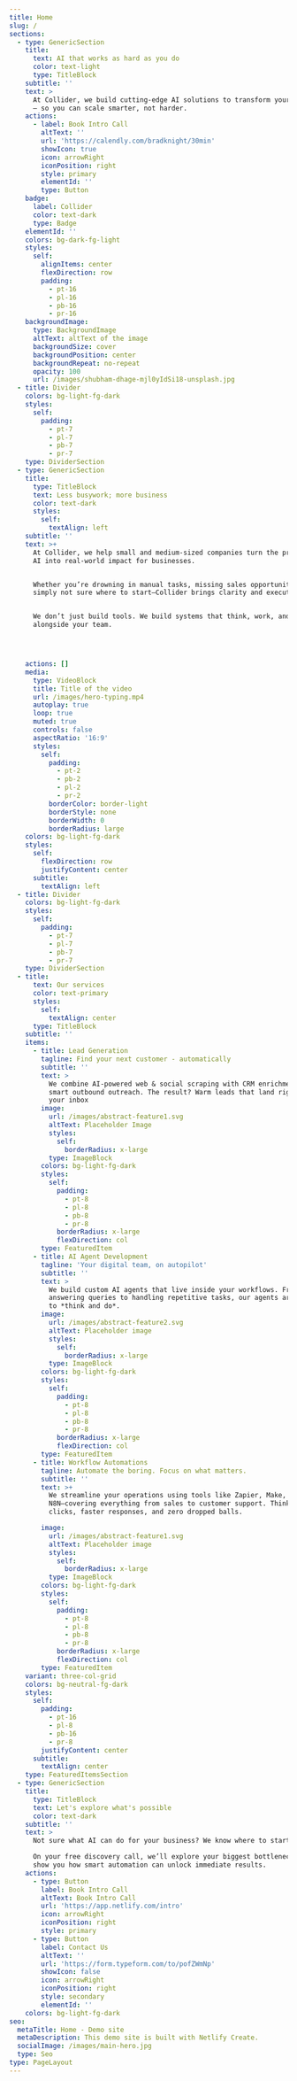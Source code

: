 ```yaml
---
title: Home
slug: /
sections:
  - type: GenericSection
    title:
      text: AI that works as hard as you do
      color: text-light
      type: TitleBlock
    subtitle: ''
    text: >
      At Collider, we build cutting-edge AI solutions to transform your business
      — so you can scale smarter, not harder.
    actions:
      - label: Book Intro Call
        altText: ''
        url: 'https://calendly.com/bradknight/30min'
        showIcon: true
        icon: arrowRight
        iconPosition: right
        style: primary
        elementId: ''
        type: Button
    badge:
      label: Collider
      color: text-dark
      type: Badge
    elementId: ''
    colors: bg-dark-fg-light
    styles:
      self:
        alignItems: center
        flexDirection: row
        padding:
          - pt-16
          - pl-16
          - pb-16
          - pr-16
    backgroundImage:
      type: BackgroundImage
      altText: altText of the image
      backgroundSize: cover
      backgroundPosition: center
      backgroundRepeat: no-repeat
      opacity: 100
      url: /images/shubham-dhage-mjl0yIdSi18-unsplash.jpg
  - title: Divider
    colors: bg-light-fg-dark
    styles:
      self:
        padding:
          - pt-7
          - pl-7
          - pb-7
          - pr-7
    type: DividerSection
  - type: GenericSection
    title:
      type: TitleBlock
      text: Less busywork; more business
      color: text-dark
      styles:
        self:
          textAlign: left
    subtitle: ''
    text: >+
      At Collider, we help small and medium-sized companies turn the promise of
      AI into real-world impact for businesses.


      Whether you’re drowning in manual tasks, missing sales opportunities, or
      simply not sure where to start—Collider brings clarity and execution.


      We don’t just build tools. We build systems that think, work, and scale
      alongside your team.




    actions: []
    media:
      type: VideoBlock
      title: Title of the video
      url: /images/hero-typing.mp4
      autoplay: true
      loop: true
      muted: true
      controls: false
      aspectRatio: '16:9'
      styles:
        self:
          padding:
            - pt-2
            - pb-2
            - pl-2
            - pr-2
          borderColor: border-light
          borderStyle: none
          borderWidth: 0
          borderRadius: large
    colors: bg-light-fg-dark
    styles:
      self:
        flexDirection: row
        justifyContent: center
      subtitle:
        textAlign: left
  - title: Divider
    colors: bg-light-fg-dark
    styles:
      self:
        padding:
          - pt-7
          - pl-7
          - pb-7
          - pr-7
    type: DividerSection
  - title:
      text: Our services
      color: text-primary
      styles:
        self:
          textAlign: center
      type: TitleBlock
    subtitle: ''
    items:
      - title: Lead Generation
        tagline: Find your next customer - automatically
        subtitle: ''
        text: >
          We combine AI-powered web & social scraping with CRM enrichment and
          smart outbound outreach. The result? Warm leads that land right in
          your inbox
        image:
          url: /images/abstract-feature1.svg
          altText: Placeholder Image
          styles:
            self:
              borderRadius: x-large
          type: ImageBlock
        colors: bg-light-fg-dark
        styles:
          self:
            padding:
              - pt-8
              - pl-8
              - pb-8
              - pr-8
            borderRadius: x-large
            flexDirection: col
        type: FeaturedItem
      - title: AI Agent Development
        tagline: 'Your digital team, on autopilot'
        subtitle: ''
        text: >
          We build custom AI agents that live inside your workflows. From
          answering queries to handling repetitive tasks, our agents are trained
          to *think and do*.
        image:
          url: /images/abstract-feature2.svg
          altText: Placeholder image
          styles:
            self:
              borderRadius: x-large
          type: ImageBlock
        colors: bg-light-fg-dark
        styles:
          self:
            padding:
              - pt-8
              - pl-8
              - pb-8
              - pr-8
            borderRadius: x-large
            flexDirection: col
        type: FeaturedItem
      - title: Workflow Automations
        tagline: Automate the boring. Focus on what matters.
        subtitle: ''
        text: >+
          We streamline your operations using tools like Zapier, Make, and
          N8N—covering everything from sales to customer support. Think fewer
          clicks, faster responses, and zero dropped balls.

        image:
          url: /images/abstract-feature1.svg
          altText: Placeholder image
          styles:
            self:
              borderRadius: x-large
          type: ImageBlock
        colors: bg-light-fg-dark
        styles:
          self:
            padding:
              - pt-8
              - pl-8
              - pb-8
              - pr-8
            borderRadius: x-large
            flexDirection: col
        type: FeaturedItem
    variant: three-col-grid
    colors: bg-neutral-fg-dark
    styles:
      self:
        padding:
          - pt-16
          - pl-8
          - pb-16
          - pr-8
        justifyContent: center
      subtitle:
        textAlign: center
    type: FeaturedItemsSection
  - type: GenericSection
    title:
      type: TitleBlock
      text: Let's explore what's possible
      color: text-dark
    subtitle: ''
    text: >
      Not sure what AI can do for your business? We know where to start.

      On your free discovery call, we’ll explore your biggest bottlenecks—and
      show you how smart automation can unlock immediate results.
    actions:
      - type: Button
        label: Book Intro Call
        altText: Book Intro Call
        url: 'https://app.netlify.com/intro'
        icon: arrowRight
        iconPosition: right
        style: primary
      - type: Button
        label: Contact Us
        altText: ''
        url: 'https://form.typeform.com/to/pofZWmNp'
        showIcon: false
        icon: arrowRight
        iconPosition: right
        style: secondary
        elementId: ''
    colors: bg-light-fg-dark
seo:
  metaTitle: Home - Demo site
  metaDescription: This demo site is built with Netlify Create.
  socialImage: /images/main-hero.jpg
  type: Seo
type: PageLayout
---
```

